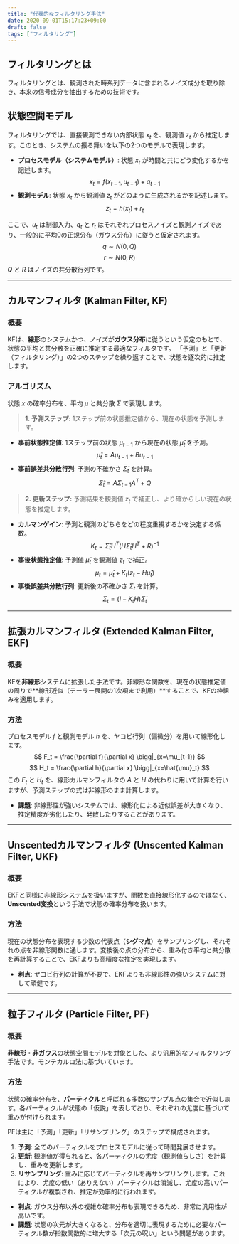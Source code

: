 ```yaml
---
title: "代表的なフィルタリング手法"
date: 2020-09-01T15:17:23+09:00
draft: false
tags: ["フィルタリング"] 
---
```

<!--more-->
## フィルタリングとは
フィルタリングとは、観測された時系列データに含まれるノイズ成分を取り除き、本来の信号成分を抽出するための技術です。

## 状態空間モデル
フィルタリングでは、直接観測できない内部状態 $x_t$ を、観測値 $z_t$ から推定します。このとき、システムの振る舞いを以下の2つのモデルで表現します。

- **プロセスモデル（システムモデル）**: 状態 $x_t$ が時間と共にどう変化するかを記述します。
  $$ x_t = f(x_{t-1}, u_{t-1}) + q_{t-1} \tag{1} $$
- **観測モデル**: 状態 $x_t$ から観測値 $z_t$ がどのように生成されるかを記述します。
  $$ z_t = h(x_t) + r_t \tag{2} $$

ここで、$u_t$ は制御入力、$q_t$ と $r_t$ はそれぞれプロセスノイズと観測ノイズであり、一般的に平均0の正規分布（ガウス分布）に従うと仮定されます。
$$ q \sim N(0, Q) $$
$$ r \sim N(0, R) $$
$Q$ と $R$ はノイズの共分散行列です。

--- 

## カルマンフィルタ (Kalman Filter, KF)
### 概要
KFは、**線形**のシステムかつ、ノイズが**ガウス分布**に従うという仮定のもとで、状態の平均と共分散を正確に推定する最適なフィルタです。
「予測」と「更新（フィルタリング）」の2つのステップを繰り返すことで、状態を逐次的に推定します。

### アルゴリズム
状態 $x$ の確率分布を、平均 $\mu$ と共分散 $\Sigma$ で表現します。

> **1. 予測ステップ:**
> 1ステップ前の状態推定値から、現在の状態を予測します。

- **事前状態推定値**: 1ステップ前の状態 $\mu_{t-1}$ から現在の状態 $\hat{\mu}_t$ を予測。
  $$ \hat{\mu}_t = A\mu_{t-1} + Bu_{t-1} \tag{3} $$
- **事前誤差共分散行列**: 予測の不確かさ $\hat{\Sigma}_t$ を計算。
  $$ \hat{\Sigma}_t = A\Sigma_{t-1}A^T + Q \tag{4} $$

> **2. 更新ステップ:**
> 予測結果を観測値 $z_t$ で補正し、より確からしい現在の状態を推定します。

- **カルマンゲイン**: 予測と観測のどちらをどの程度重視するかを決定する係数。
  $$ K_t = \hat{\Sigma}_t H^T (H\hat{\Sigma}_t H^T + R)^{-1} \tag{5} $$
- **事後状態推定値**: 予測値 $\hat{\mu}_t$ を観測値 $z_t$ で補正。
  $$ \mu_t = \hat{\mu}_t + K_t(z_t - H\hat{\mu}_t) \tag{6} $$
- **事後誤差共分散行列**: 更新後の不確かさ $\Sigma_t$ を計算。
  $$ \Sigma_t = (I - K_tH)\hat{\Sigma}_t \tag{7} $$ 

--- 

## 拡張カルマンフィルタ (Extended Kalman Filter, EKF)
### 概要
KFを**非線形**システムに拡張した手法です。非線形な関数を、現在の状態推定値の周りで**線形近似（テーラー展開の1次項まで利用）**することで、KFの枠組みを適用します。

### 方法
プロセスモデル $f$ と観測モデル $h$ を、ヤコビ行列（偏微分）を用いて線形化します。
$$ F_t = \frac{\partial f}{\partial x} \bigg|_{x=\mu_{t-1}} $$
$$ H_t = \frac{\partial h}{\partial x} \bigg|_{x=\hat{\mu}_t} $$
この $F_t$ と $H_t$ を、線形カルマンフィルタの $A$ と $H$ の代わりに用いて計算を行いますが、予測ステップの式は非線形のまま計算します。

- **課題**: 非線形性が強いシステムでは、線形化による近似誤差が大きくなり、推定精度が劣化したり、発散したりすることがあります。

--- 

## Unscentedカルマンフィルタ (Unscented Kalman Filter, UKF)
### 概要
EKFと同様に非線形システムを扱いますが、関数を直接線形化するのではなく、**Unscented変換**という手法で状態の確率分布を扱います。

### 方法
現在の状態分布を表現する少数の代表点（**シグマ点**）をサンプリングし、それぞれの点を非線形関数に通します。変換後の点の分布から、重み付き平均と共分散を再計算することで、EKFよりも高精度な推定を実現します。

- **利点**: ヤコビ行列の計算が不要で、EKFよりも非線形性の強いシステムに対して頑健です。

--- 

## 粒子フィルタ (Particle Filter, PF)
### 概要
**非線形・非ガウス**の状態空間モデルを対象とした、より汎用的なフィルタリング手法です。モンテカルロ法に基づいています。

### 方法
状態の確率分布を、**パーティクル**と呼ばれる多数のサンプル点の集合で近似します。各パーティクルが状態の「仮説」を表しており、それぞれの尤度に基づいて重みが付けられます。

PFは主に「予測」「更新」「リサンプリング」のステップで構成されます。
1.  **予測**: 全てのパーティクルをプロセスモデルに従って時間発展させます。
2.  **更新**: 観測値が得られると、各パーティクルの尤度（観測値らしさ）を計算し、重みを更新します。
3.  **リサンプリング**: 重みに応じてパーティクルを再サンプリングします。これにより、尤度の低い（ありえない）パーティクルは消滅し、尤度の高いパーティクルが複製され、推定が効率的に行われます。

- **利点**: ガウス分布以外の複雑な確率分布も表現できるため、非常に汎用性が高いです。
- **課題**: 状態の次元が大きくなると、分布を適切に表現するために必要なパーティクル数が指数関数的に増大する「次元の呪い」という問題があります。
